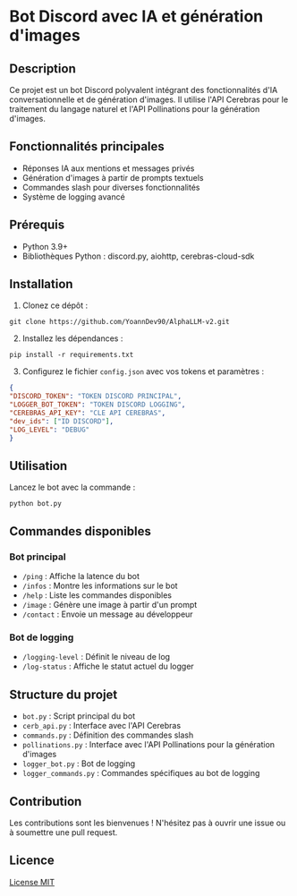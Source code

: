 # Bot Discord avec IA et génération d'images

## Description

Ce projet est un bot Discord polyvalent intégrant des fonctionnalités d'IA conversationnelle et de génération d'images. Il utilise l'API Cerebras pour le traitement du langage naturel et l'API Pollinations pour la génération d'images.

## Fonctionnalités principales

- Réponses IA aux mentions et messages privés
- Génération d'images à partir de prompts textuels
- Commandes slash pour diverses fonctionnalités
- Système de logging avancé

## Prérequis

- Python 3.9+
- Bibliothèques Python : discord.py, aiohttp, cerebras-cloud-sdk

## Installation

1. Clonez ce dépôt :
```shell
git clone https://github.com/YoannDev90/AlphaLLM-v2.git
```
2. Installez les dépendances :
```shell
pip install -r requirements.txt
```
3. Configurez le fichier `config.json` avec vos tokens et paramètres :
```json
{
"DISCORD_TOKEN": "TOKEN DISCORD PRINCIPAL",
"LOGGER_BOT_TOKEN": "TOKEN DISCORD LOGGING",
"CEREBRAS_API_KEY": "CLE API CEREBRAS",
"dev_ids": ["ID DISCORD"],
"LOG_LEVEL": "DEBUG"
}
```
## Utilisation

Lancez le bot avec la commande :
```shell
python bot.py
```

## Commandes disponibles

### Bot principal
- `/ping` : Affiche la latence du bot
- `/infos` : Montre les informations sur le bot
- `/help` : Liste les commandes disponibles
- `/image` : Génère une image à partir d'un prompt
- `/contact` : Envoie un message au développeur

### Bot de logging
- `/logging-level` : Définit le niveau de log
- `/log-status` : Affiche le statut actuel du logger

## Structure du projet

- `bot.py` : Script principal du bot
- `cerb_api.py` : Interface avec l'API Cerebras
- `commands.py` : Définition des commandes slash
- `pollinations.py` : Interface avec l'API Pollinations pour la génération d'images
- `logger_bot.py` : Bot de logging
- `logger_commands.py` : Commandes spécifiques au bot de logging

## Contribution

Les contributions sont les bienvenues ! N'hésitez pas à ouvrir une issue ou à soumettre une pull request.

## Licence

[License MIT](LICENSE)
